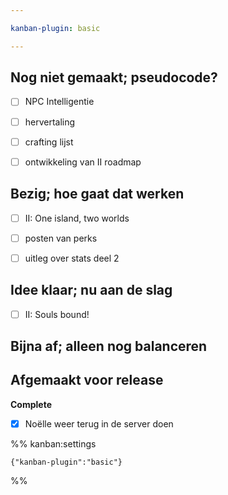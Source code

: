 ```yaml
---

kanban-plugin: basic

---
```


## Nog niet gemaakt; pseudocode?

- [ ] NPC Intelligentie
- [ ] hervertaling
- [ ] crafting lijst
- [ ] ontwikkeling van II roadmap


## Bezig; hoe gaat dat werken

- [ ] II: One island, two worlds
- [ ] posten van perks
- [ ] uitleg over stats deel 2


## Idee klaar; nu aan de slag

- [ ] II: Souls bound!


## Bijna af; alleen nog balanceren



## Afgemaakt voor release

**Complete**
- [x] Noëlle weer terug in de server doen




%% kanban:settings
```
{"kanban-plugin":"basic"}
```
%%